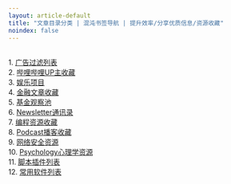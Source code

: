 ```yaml
---
layout: article-default
title: "文章目录分类 | 混沌书签导航 | 提升效率/分享优质信息/资源收藏"
noindex: false
---
```


<br>1. <a href="/article/blocklist.html">广告过滤列表</a>
<br>2. <a href="/article/bilibili.html">哔哩哔哩UP主收藏</a>
<br>3. <a href="/article/entertainment.html">娱乐项目</a>
<br>4. <a href="/article/finance.html">金融文章收藏</a>
<br>5. <a href="/article/fund.html">基金观察池</a>
<br>6. <a href="/article/newsletter.html">Newsletter通讯录</a>
<br>7. <a href="/article/program.html">编程资源收藏</a>
<br>8. <a href="/article/podcast.html">Podcast播客收藏</a>
<br>9. <a href="/article/privacy.html">网络安全资源</a>
<br>10. <a href="/article/psychology.html">Psychology心理学资源</a>
<br>11. <a href="/article/scriptlist.html">脚本插件列表</a>
<br>12. <a href="/article/software.html">常用软件列表</a>